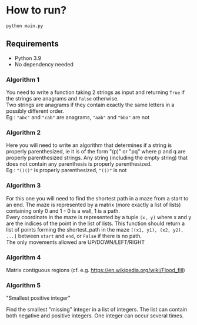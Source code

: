 # How to run?
`python main.py` 

## Requirements

- Python 3.9
- No dependency needed


### Algorithm 1

You need to write a function taking 2 strings as input and 
returning `True` if the strings are anagrams and `False` otherwise. <br/>
Two strings are anagrams if they contain exactly the same letters 
in a possibly different order. <br/>
Eg : `"abc"` and `"cab"` are anagrams, `"aab"` and `"bba"` are not

### Algorithm 2

Here you will need to write an algorithm that determines if a string is 
properly parenthesized, ie it is of the form "(p)" or "pq" where p and q
are properly parenthesized strings. Any string (including the empty string)
that does not contain any parenthesis is properly parenthesized. <br/>
Eg : `"()()"` is properly parenthesized, `"(()"` is not

### Algorithm 3

For this one you will need to find the shortest path in a maze from a start
to an end. The maze is represented by a matrix (more exactly a list of lists)
containing only 0 and 1 - 0 is a wall, 1 is a path. <br/>
Every coordinate in the maze is represented by a tuple `(x, y)` where x and y
are the indices of the point in the list of lists.
This function should return a list of points forming the shortest_path in the
maze `[(x1, y1), (x2, y2), ...]` between `start` and `end`, or `False`
if there is no path. <br/>
The only movements allowed are UP/DOWN/LEFT/RIGHT

### Algorithm 4

Matrix contiguous regions
(cf. e.g. https://en.wikipedia.org/wiki/Flood_fill)

### Algorithm 5

"Smallest positive integer"

Find the smallest "missing" integer in a list of integers.
The list can contain both negative and positive integers.
One integer can occur several times.